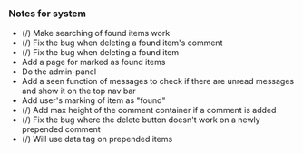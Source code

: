 <h3>Notes for system</h3>
<ul>
	<li>(/) Make searching of found items work</li>
	<li>(/) Fix the bug when deleting a found item's comment</li>
	<li>(/) Fix the bug when deleting a found item </li>
	<li>Add a page for marked as found items</li>
	<li>Do the admin-panel</li>
	<li>Add a seen function of messages to check if there are unread messages and show it on the top nav bar</li>
	<li>Add user's marking of item as "found"</li>
	<li>(/) Add max height of the comment container if a comment is added</li>
	<li>(/) Fix the bug where the delete button doesn't work on a newly prepended comment</li>
	<li>(/) Will use data tag on prepended items</li>
</ul>

